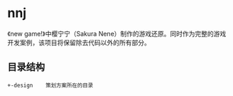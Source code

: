 # nnj
《new game!》中樱宁宁（Sakura Nene）制作的游戏还原。同时作为完整的游戏开发案例，该项目将保留除去代码以外的所有部分。

## 目录结构
```
+-design    策划方案所在的目录
```

## 